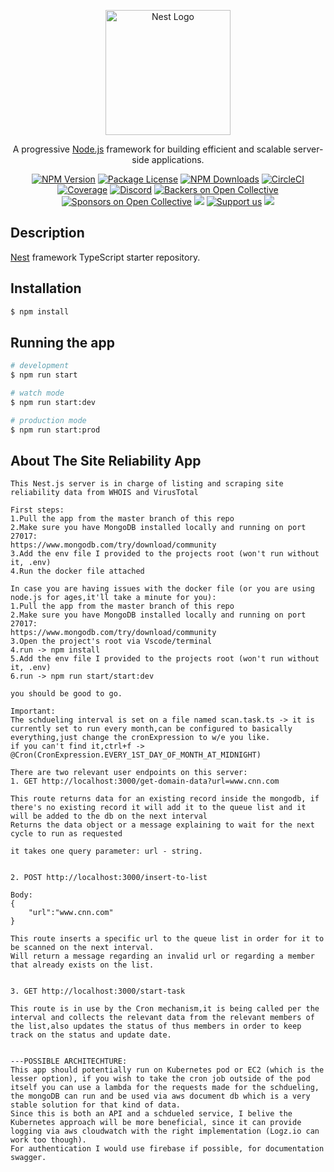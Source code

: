 <p align="center">
  <a href="http://nestjs.com/" target="blank"><img src="https://nestjs.com/img/logo-small.svg" width="200" alt="Nest Logo" /></a>
</p>

[circleci-image]: https://img.shields.io/circleci/build/github/nestjs/nest/master?token=abc123def456
[circleci-url]: https://circleci.com/gh/nestjs/nest

  <p align="center">A progressive <a href="http://nodejs.org" target="_blank">Node.js</a> framework for building efficient and scalable server-side applications.</p>
    <p align="center">
<a href="https://www.npmjs.com/~nestjscore" target="_blank"><img src="https://img.shields.io/npm/v/@nestjs/core.svg" alt="NPM Version" /></a>
<a href="https://www.npmjs.com/~nestjscore" target="_blank"><img src="https://img.shields.io/npm/l/@nestjs/core.svg" alt="Package License" /></a>
<a href="https://www.npmjs.com/~nestjscore" target="_blank"><img src="https://img.shields.io/npm/dm/@nestjs/common.svg" alt="NPM Downloads" /></a>
<a href="https://circleci.com/gh/nestjs/nest" target="_blank"><img src="https://img.shields.io/circleci/build/github/nestjs/nest/master" alt="CircleCI" /></a>
<a href="https://coveralls.io/github/nestjs/nest?branch=master" target="_blank"><img src="https://coveralls.io/repos/github/nestjs/nest/badge.svg?branch=master#9" alt="Coverage" /></a>
<a href="https://discord.gg/G7Qnnhy" target="_blank"><img src="https://img.shields.io/badge/discord-online-brightgreen.svg" alt="Discord"/></a>
<a href="https://opencollective.com/nest#backer" target="_blank"><img src="https://opencollective.com/nest/backers/badge.svg" alt="Backers on Open Collective" /></a>
<a href="https://opencollective.com/nest#sponsor" target="_blank"><img src="https://opencollective.com/nest/sponsors/badge.svg" alt="Sponsors on Open Collective" /></a>
  <a href="https://paypal.me/kamilmysliwiec" target="_blank"><img src="https://img.shields.io/badge/Donate-PayPal-ff3f59.svg"/></a>
    <a href="https://opencollective.com/nest#sponsor"  target="_blank"><img src="https://img.shields.io/badge/Support%20us-Open%20Collective-41B883.svg" alt="Support us"></a>
  <a href="https://twitter.com/nestframework" target="_blank"><img src="https://img.shields.io/twitter/follow/nestframework.svg?style=social&label=Follow"></a>
</p>
  <!--[![Backers on Open Collective](https://opencollective.com/nest/backers/badge.svg)](https://opencollective.com/nest#backer)
  [![Sponsors on Open Collective](https://opencollective.com/nest/sponsors/badge.svg)](https://opencollective.com/nest#sponsor)-->

## Description

[Nest](https://github.com/nestjs/nest) framework TypeScript starter repository.

## Installation

```bash
$ npm install
```

## Running the app

```bash
# development
$ npm run start

# watch mode
$ npm run start:dev

# production mode
$ npm run start:prod
```


## About The Site Reliability App

```
This Nest.js server is in charge of listing and scraping site reliability data from WHOIS and VirusTotal

First steps:
1.Pull the app from the master branch of this repo
2.Make sure you have MongoDB installed locally and running on port 27017:
https://www.mongodb.com/try/download/community
3.Add the env file I provided to the projects root (won't run without it, .env)
4.Run the docker file attached 

In case you are having issues with the docker file (or you are using node.js for ages,it'll take a minute for you):
1.Pull the app from the master branch of this repo
2.Make sure you have MongoDB installed locally and running on port 27017:
https://www.mongodb.com/try/download/community
3.Open the project's root via Vscode/terminal 
4.run -> npm install
5.Add the env file I provided to the projects root (won't run without it, .env)
6.run -> npm run start/start:dev

you should be good to go.

Important:
The schdueling interval is set on a file named scan.task.ts -> it is currently set to run every month,can be configured to basically everything,just change the cronExpression to w/e you like. 
if you can't find it,ctrl+f -> @Cron(CronExpression.EVERY_1ST_DAY_OF_MONTH_AT_MIDNIGHT) 

There are two relevant user endpoints on this server:
1. GET http://localhost:3000/get-domain-data?url=www.cnn.com

This route returns data for an existing record inside the mongodb, if there's no existing record it will add it to the queue list and it will be added to the db on the next interval
Returns the data object or a message explaining to wait for the next cycle to run as requested

it takes one query parameter: url - string.


2. POST http://localhost:3000/insert-to-list

Body:
{
    "url":"www.cnn.com"
}

This route inserts a specific url to the queue list in order for it to be scanned on the next interval.
Will return a message regarding an invalid url or regarding a member that already exists on the list.


3. GET http://localhost:3000/start-task

This route is in use by the Cron mechanism,it is being called per the interval and collects the relevant data from the relevant members of the list,also updates the status of thus members in order to keep track on the status and update date.


---POSSIBLE ARCHITECHTURE:
This app should potentially run on Kubernetes pod or EC2 (which is the lesser option), if you wish to take the cron job outside of the pod itself you can use a lambda for the requests made for the schdueling, the mongoDB can run and be used via aws document db which is a very stable solution for that kind of data.
Since this is both an API and a schdueled service, I belive the Kubernetes approach will be more beneficial, since it can provide logging via aws cloudwatch with the right implementation (Logz.io can work too though).
For authentication I would use firebase if possible, for documentation swagger.
```
